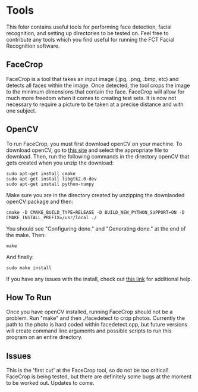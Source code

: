 # Tools 

This foler contains useful tools for performing face detection, facial recognition, and setting up directories to be tested on. Feel free to contribute any tools which you find useful for running the FCT Facial Recognition software.

## FaceCrop

FaceCrop is a tool that takes an input image (.jpg, .png, .bmp, etc) and detects all faces within the image. Once detected, the tool crops the image to the minimum dimensions that contain the face. FaceCrop will allow for much more freedom when it comes to creating test sets. It is now not necessary to require a picture to be taken at a precise distance and with one subject. 

## OpenCV
To run FaceCrop, you must first download openCV on your machine. To download openCV, go to [this site](http://opencv.org/downloads.html) and select the appropriate file to download. Then, run the following commands in the directory openCV that gets created when you unzip the download:

    sudo apt-get install cmake
    sudo apt-get install libgtk2.0-dev
    sudo apt-get install python-numpy 

Make sure you are in the directory created by unzipping the downlaoded openCV package and then:

    cmake -D CMAKE_BUILD_TYPE=RELEASE -D BUILD_NEW_PYTHON_SUPPORT=ON -D CMAKE_INSTALL_PREFIX=/usr/local ./

You should see "Configuring done." and "Generating done." at the end of the make. Then:

    make

And finally:

    sudo make install

If you have any issues with the install, check out [this link](https://www.youtube.com/watch?v=MqQB5KKJCh0) for additional help.

## How To Run

Once you have openCV installed, running FaceCrop should not be a problem. Run "make" and then ./facedetect to crop photos. Currently the path to the photo is hard coded within facedetect.cpp, but future versions will create command line arguments and possible scripts to run this program on an entire directory. 

## Issues

This is the 'first cut' at the FaceCrop tool, so do not be too critical! FaceCrop is being tested, but there are definitely some bugs at the moment to be worked out. Updates to come.
